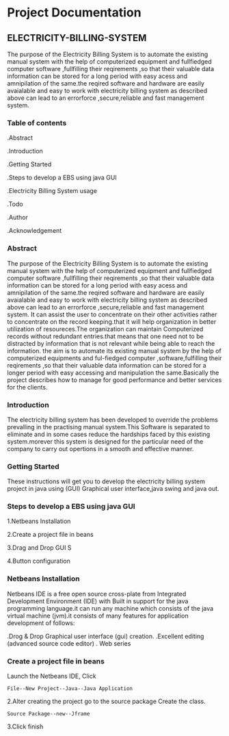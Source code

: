# Project Documentation #

## ELECTRICITY-BILLING-SYSTEM ##
The purpose of the Electricity Billing System is to automate the existing manual system with the help of computerized equipment and fullfiedged computer software ,fullfilling their reqirements ,so that their valuable data information can be stored for a long period with easy acess and amnipilation of the same.the reqired software and hardware are easily avaialable and easy to work with electricity billing system as described above can lead to an errorforce ,secure,reliable and fast management system.

### Table of contents ###
.Abstract

.Introduction

.Getting Started

.Steps to develop a EBS using java GUI

.Electricity Billing System usage

.Todo

.Author

.Acknowledgement

### Abstract ###

The purpose of the Electricity Billing System is to automate the existing manual system with the help of computerized equipment and fullfiedged computer software ,fullfilling their reqirements ,so that their valuable data information can be stored for a long period with easy acess and amnipilation of the same.the reqired software and hardware are easily avaialable and easy to work with electricity billing system as described above can lead to an errorforce ,secure,reliable and fast management system.
It can assist the user to concentrate on their other activities rather to concentrate on the record keeping.that it will help organization in better utilization of resoureces.The organization can maintain Computerized records without redundant entries.that means that one need not to be distracted by information that is not relevant while being able to reach the information.
the aim is to automate its existing manual system by the help of computerized equipments and ful-fiedged computer ,software,fulfilling their reqirements ,so that their valuable data information can be stored for a longer period with easy accessing and manipulation the same.Basically the project describes how to manage for good performance and better services for the clients.

### Introduction ###

The electricity billing system has been developed to override the problems prevalling in the practising manual system.This Software is separated to eliminate and in some cases reduce the hardships faced by this existing system.morever this system is designed for the particular need of the company to carry out opertions in a smooth and effective manner.

### Getting Started ###

These instructions will get you to develop the electricity billing system project in java using (GUI) Graphical user interface,java swing and java out.

### Steps to develop a EBS using java GUI ###

1.Netbeans Installation 

2.Create a project file in beans

3.Drag and Drop GUI S

4.Button configuration


### Netbeans Installation ###

Netbeans IDE is a free open source cross-plate from Integrated Development Environment (IDE) with Built in support for the java programming language.it can run any machine which consists of the java virtual machine (jvm).it consists of many features for application development of follows:

.Drog & Drop Graphical user interface (gui) creation.
.Excellent editing (advanced source code editor)
. Web series

### Create a project file in beans ###

Launch the Netbeans IDE,
Click
```
File--New Project--Java--Java Application
```

2.Alter creating the project go to the source package Create the class.
```
Source Package--new--Jframe
```
3.Click finish

